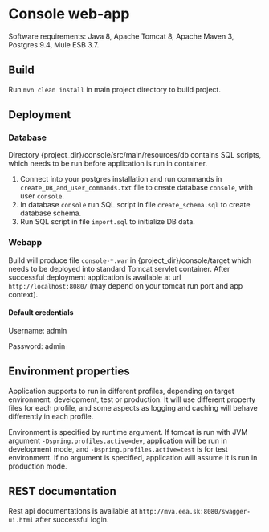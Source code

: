 # Console web-app

Software requirements: Java 8, Apache Tomcat 8, Apache Maven 3, Postgres 9.4, Mule ESB 3.7.

## Build
Run `mvn clean install` in main project directory to build project.

## Deployment

### Database
Directory {project_dir}/console/src/main/resources/db contains SQL scripts, which needs to be run before application is run in container.
1. Connect into your postgres installation and run commands in `create_DB_and_user_commands.txt` file to create database `console`, with user `console`.
2. In database `console` run SQL script in file `create_schema.sql` to create database schema.
3. Run SQL script in file `import.sql` to initialize DB data.


### Webapp
Build will produce file `console-*.war` in {project_dir}/console/target which needs to be deployed into standard Tomcat servlet container.
After successful deployment application is available at url `http://localhost:8080/` (may depend on your tomcat run port and app context).

#### Default credentials
Username: admin

Password: admin

## Environment properties
Application supports to run in different profiles, depending on target environment: development, test or production. It will use different property files for each profile, and some aspects as logging and caching will behave differently in each profile.

Environment is specified by runtime argument. If tomcat is run with JVM argument `-Dspring.profiles.active=dev`, application will be run in development mode,  and `-Dspring.profiles.active=test` is for test environment. If no argument is specified, application will assume it is run in production mode.

## REST documentation
Rest api documentations is available at `http://mva.eea.sk:8080/swagger-ui.html` after successful login.
